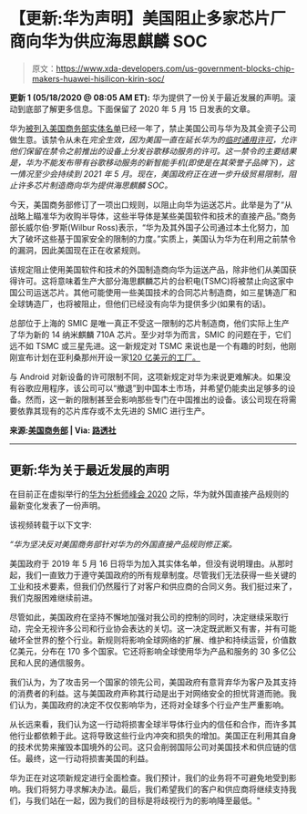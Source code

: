 # 【更新:华为声明】美国阻止多家芯片厂商向华为供应海思麒麟 SOC

> 原文：<https://www.xda-developers.com/us-government-blocks-chip-makers-huawei-hisilicon-kirin-soc/>

**更新 1 (05/18/2020 @ 08:05 AM ET):** 华为提供了一份关于最近发展的声明。滚动到底部了解更多信息。下面保留了 2020 年 5 月 15 日发表的文章。

华为[被列入美国商务部实体名单](https://www.xda-developers.com/google-revoke-huawei-android-ban-blacklist/)已经一年了，禁止美国公司与华为及其全资子公司做生意。该禁令从未在*完全生效，因为美国一直在延长华为的[临时通用许可](https://www.xda-developers.com/google-revoke-huawei-android-ban-blacklist/)，允许他们保留在禁令之前推出的设备上分发谷歌移动服务的许可。这一禁令的主要结果是，华为不能发布带有谷歌移动服务的新智能手机(即使是在其荣誉子品牌下)，这一情况至少会持续到 2021 年 5 月。现在，美国政府正在进一步升级贸易限制，阻止许多芯片制造商向华为提供海思麒麟 SOC。*

今天，美国商务部修订了一项出口规则，以阻止向华为运送芯片。此举是为了“从战略上瞄准华为收购半导体，这些半导体是某些美国软件和技术的直接产品。”商务部长威尔伯·罗斯(Wilbur Ross)表示，“华为及其外国子公司通过本土化努力，加大了破坏这些基于国家安全的限制的力度。”实质上，美国认为华为在利用之前禁令的漏洞，因此美国现在正在收紧规则。

该规定阻止使用美国软件和技术的外国制造商向华为运送产品，除非他们从美国获得许可。这将意味着生产大部分海思麒麟芯片的台积电(TSMC)将被禁止向这家中国公司运送芯片。其他可能使用一些美国技术的合同芯片制造商，如三星铸造厂和全球铸造厂，也将被阻止，但他们已经没有向华为提供多少(如果有的话)。

总部位于上海的 SMIC 是唯一真正不受这一限制的芯片制造商，他们实际上生产了华为新的 14 纳米麒麟 710A 芯片。至少对华为而言，SMIC 的问题在于，它们远不如 TSMC 或三星先进。这一新规定对 TSMC 来说也是一个有趣的时刻，他刚刚宣布计划在亚利桑那州开设一家[120 亿美元的工厂。](https://www.wsj.com/articles/taiwan-company-to-build-advanced-semiconductor-factory-in-arizona-11589481659)

与 Android 对新设备的许可限制不同，这项新规定对华为来说更难解决。如果没有谷歌应用程序，该公司可以“撤退”到中国本土市场，并希望仍能卖出足够多的设备。然而，这一新的限制甚至会影响那些专门在中国推出的设备。该公司现在将需要依靠其现有的芯片库存或不太先进的 SMIC 进行生产。

**来源:[美国商务部](https://www.commerce.gov/news/press-releases/2020/05/commerce-addresses-huaweis-efforts-undermine-entity-list-restricts) | Via: [路透社](https://www.reuters.com/article/us-usa-huawei-tech-exclusive-idUSKBN22R1KC)**

* * *

## 更新:华为关于最近发展的声明

在目前正在虚拟举行的[华为分析师峰会 2020](https://www.huawei.com/en/press-events/events/has2020) 之际，华为就外国直接产品规则的最新变化发表了一份声明。

该视频转载于以下文字:

*“华为坚决反对美国商务部针对华为的外国直接产品规则修正案。*

美国政府于 2019 年 5 月 16 日将华为加入其实体名单，但没有说明理由。从那时起，我们一直致力于遵守美国政府的所有规章制度。尽管我们无法获得一些关键的工业和技术要素，但我们仍然履行了对客户和供应商的合同义务。我们挺过来了，我们克服困难继续前进。

尽管如此，美国政府在坚持不懈地加强对我公司的控制的同时，决定继续采取行动，完全无视许多公司和行业协会表达的关切。这一决定既武断又有害，并有可能破坏全世界的整个行业。新规则将影响全球网络的扩展、维护和持续运营，价值数亿美元，分布在 170 多个国家。它还将影响全球使用华为产品和服务的 30 多亿公民和人民的通信服务。

我们认为，为了攻击另一个国家的领先公司，美国政府有意背弃华为客户及其支持的消费者的利益。这与美国政府声称其行动是出于对网络安全的担忧背道而驰。我们认为，美国政府的决定不仅仅影响华为，还将对全球多个行业产生严重影响。

从长远来看，我们认为这一行动将损害全球半导体行业内的信任和合作，而许多其他行业都依赖于此。这将导致这些行业内冲突和损失的增加。美国正在利用其自身的技术优势来摧毁本国境外的公司。这只会削弱国际公司对美国技术和供应链的信任。最终，这一行动将损害美国的利益。

华为正在对这项新规定进行全面检查。我们预计，我们的业务将不可避免地受到影响。我们将努力寻求解决办法。最后，我们希望我们的客户和供应商将继续支持我们，与我们站在一起，因为我们的目标是将歧视行为的影响降至最低。"